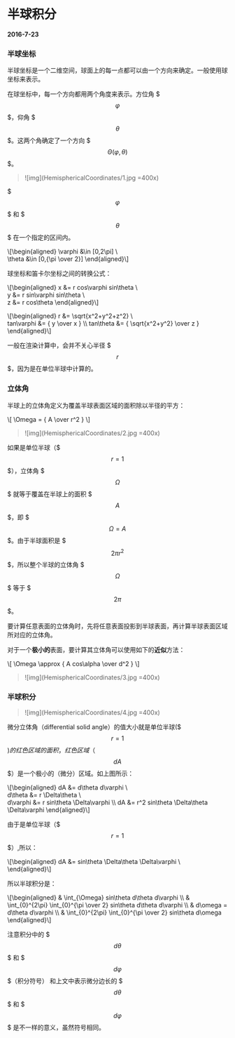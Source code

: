 # 半球积分

**2016-7-23**

### 半球坐标

半球坐标是一个二维空间，球面上的每一点都可以由一个方向来确定。一般使用球坐标来表示。

在球坐标中，每一个方向都用两个角度来表示。方位角 $$$ \varphi $$$，仰角 $$$ \theta $$$。这两个角确定了一个方向 $$$ \Theta(\varphi,\theta) $$$。

> ![img](HemisphericalCoordinates/1.jpg =400x)

$$$ \varphi $$$ 和 $$$ \theta $$$ 在一个指定的区间内。

\\[\begin{aligned}
\varphi &\in [0,2\pi] \\\
\theta &\in [0,{\pi \over 2}]
\end{aligned}\\]

球坐标和笛卡尔坐标之间的转换公式：

\\[\begin{aligned}
x &= r cos\varphi sin\theta \\\
y &= r sin\varphi sin\theta \\\
z &= r cos\theta
\end{aligned}\\]

\\[\begin{aligned}
r &= \sqrt{x^2+y^2+z^2} \\\
tan\varphi &= { y \over x } \\\ 
tan\theta &= { \sqrt{x^2+y^2} \over z }
\end{aligned}\\]

一般在渲染计算中，会并不关心半径 $$$ r $$$，因为是在单位半球中计算的。

### 立体角

半球上的立体角定义为覆盖半球表面区域的面积除以半径的平方：

\\[
\Omega = { A \over r^2 }
\\]

> ![img](HemisphericalCoordinates/2.jpg =400x)

如果是单位半球（$$$ r=1 $$$），立体角 $$$ \Omega $$$ 就等于覆盖在半球上的面积 $$$ A $$$，即 $$$ \Omega = A $$$。由于半球面积是 $$$ 2 \pi r^2 $$$，所以整个半球的立体角 $$$ \Omega $$$ 等于 $$$ 2 \pi $$$。

要计算任意表面的立体角时，先将任意表面投影到半球表面，再计算半球表面区域所对应的立体角。

对于一个**极小的**表面，要计算其立体角可以使用如下的**近似**方法：

\\[
\Omega \approx { A cos\alpha \over d^2 }
\\]

> ![img](HemisphericalCoordinates/3.jpg =400x)

### 半球积分

> ![img](HemisphericalCoordinates/4.jpg =400x)

微分立体角（differential solid angle）的值大小就是单位半球($$$ r=1 $$$)的红色区域的面积，红色区域（$$$ dA $$$）是一个极小的（微分）区域。如上图所示：

\\[\begin{aligned}
dA &= d\theta d\varphi \\\
d\theta &= r \Delta\theta \\\
d\varphi &= r sin\theta \Delta\varphi \\\ 
dA &= r^2 sin\theta \Delta\theta \Delta\varphi
\end{aligned}\\]

由于是单位半球（$$$ r=1 $$$）,所以：

\\[\begin{aligned}
dA &= sin\theta \Delta\theta \Delta\varphi \\\
\end{aligned}\\]

所以半球积分是：

\\[\begin{aligned}
& \int\_{\Omega} sin\theta d\theta d\varphi \\\ 
& \int\_{0}^{2\pi} \int\_{0}^{\pi \over 2} sin\theta d\theta d\varphi \\\ 
& d\omega = d\theta d\varphi \\\ 
& \int\_{0}^{2\pi} \int\_{0}^{\pi \over 2} sin\theta d\omega
\end{aligned}\\]

注意积分中的 $$$ d\theta $$$ 和 $$$ d\varphi $$$（积分符号） 和上文中表示微分边长的 $$$ d\theta $$$ 和 $$$ d\varphi $$$ 是不一样的意义，虽然符号相同。
